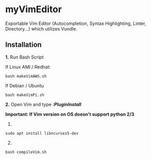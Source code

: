 # myVimEditor
Exportable Vim Editor (Autocompletion, Syntax Highlighting, Linter, Directory...) which utilizes Vundle.

## Installation

**1.** Run Bash Script

If Linux AMI / Redhat:

``` console
bash makeVimAWS.sh
```
If Debian / Ubuntu

``` console
bash makeVimPi.sh
```
**2.** Open Vim and type ***:PluginInstall***

**Important: If Vim version on OS doesn't support python 2/3**

1.

``` console
sudo apt install libncurses5-dev
```
2. 

``` console
bash compileVim.sh
```
